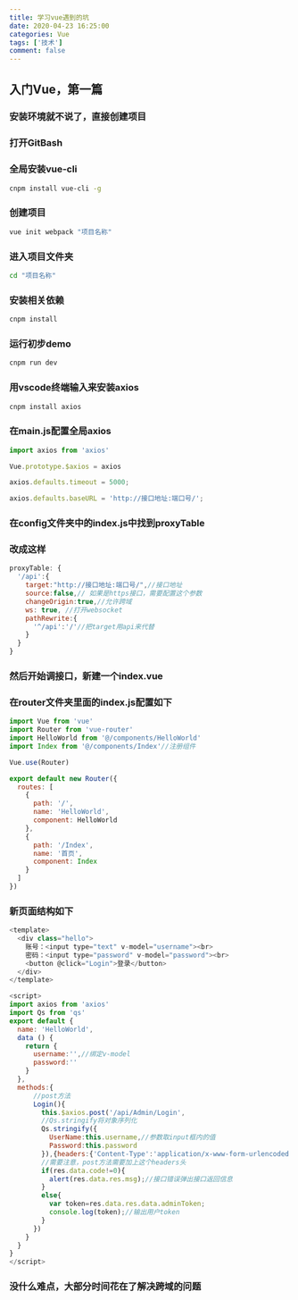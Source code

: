 ```yaml
---
title: 学习vue遇到的坑
date: 2020-04-23 16:25:00
categories: Vue
tags: ['技术']
comment: false
---
```


## 入门Vue，第一篇
<!-- more -->
### 安装环境就不说了，直接创建项目
### 打开GitBash
### 全局安装vue-cli
```bash
cnpm install vue-cli -g
```

### 创建项目
```bash
vue init webpack "项目名称"
```

### 进入项目文件夹
```bash
cd "项目名称"
```
### 安装相关依赖
```bash
cnpm install
```
### 运行初步demo
```bash
cnpm run dev
```

### 用vscode终端输入来安装axios
```bash
cnpm install axios
```

### 在main.js配置全局axios
```javascript
import axios from 'axios'

Vue.prototype.$axios = axios

axios.defaults.timeout = 5000;

axios.defaults.baseURL = 'http://接口地址:端口号/';
```
### 在config文件夹中的index.js中找到proxyTable
### 改成这样
```javascript
proxyTable: {
  '/api':{
    target:"http://接口地址:端口号/",//接口地址
    source:false,// 如果是https接口，需要配置这个参数
    changeOrigin:true,//允许跨域
    ws: true, //打开websocket
    pathRewrite:{
      '^/api':'/'//把target用api来代替
    }
  }
}
```
### 然后开始调接口，新建一个index.vue
### 在router文件夹里面的index.js配置如下
```javascript
import Vue from 'vue'
import Router from 'vue-router'
import HelloWorld from '@/components/HelloWorld'
import Index from '@/components/Index'//注册组件

Vue.use(Router)

export default new Router({
  routes: [
    {
      path: '/',
      name: 'HelloWorld',
      component: HelloWorld
    },
    {
      path: '/Index',
      name: '首页',
      component: Index
    }
  ]
})
```

### 新页面结构如下
```javascript
<template>
  <div class="hello">
    账号：<input type="text" v-model="username"><br>
    密码：<input type="password" v-model="password"><br>
    <button @click="Login">登录</button>
  </div>
</template>

<script>
import axios from 'axios'
import Qs from 'qs'
export default {
  name: 'HelloWorld',
  data () {
    return {
      username:'',//绑定v-model
      password:''
    }
  },
  methods:{
      //post方法
      Login(){
        this.$axios.post('/api/Admin/Login',
        //Qs.stringify将对象序列化
        Qs.stringify({
          UserName:this.username,//参数取input框内的值
          Password:this.password
        }),{headers:{'Content-Type':'application/x-www-form-urlencoded'}}).then((res)=>{
        //需要注意，post方法需要加上这个headers头
        if(res.data.code!=0){
          alert(res.data.res.msg);//接口错误弹出接口返回信息
        }
        else{
          var token=res.data.res.data.adminToken;
          console.log(token);//输出用户token
        }
      })
    }
  }
}
</script>
```
### 没什么难点，大部分时间花在了解决跨域的问题

